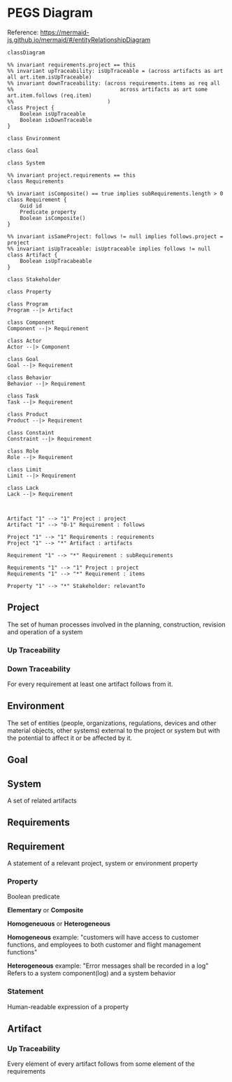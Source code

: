 # PEGS Diagram


Reference: https://mermaid-js.github.io/mermaid/#/entityRelationshipDiagram

```mermaid
classDiagram

%% invariant requirements.project == this
%% invariant upTraceability: isUpTraceable = (across artifacts as art all art.item.isUpTraceable)
%% invariant downTraceability: (across requirements.items as req all
%%                                  across artifacts as art some art.item.follows (req.item)
%%                              )
class Project {
    Boolean isUpTraceable
    Boolean isDownTraceable
}

class Environment

class Goal

class System

%% invariant project.requirements == this
class Requirements

%% invariant isComposite() == true implies subRequirements.length > 0 
class Requirement {
    Guid id
    Predicate property
    Boolean isComposite()
}

%% invariant isSameProject: follows != null implies follows.project = project
%% invariant isUpTraceable: isUptraceable implies follows != null
class Artifact {
    Boolean isUpTracabeable
}

class Stakeholder

class Property

class Program
Program --|> Artifact

class Component
Component --|> Requirement

class Actor
Actor --|> Component

class Goal
Goal --|> Requirement

class Behavior
Behavior --|> Requirement

class Task
Task --|> Requirement

class Product
Product --|> Requirement

class Constaint
Constraint --|> Requirement

class Role
Role --|> Requirement

class Limit
Limit --|> Requirement

class Lack
Lack --|> Requirement



Artifact "1" --> "1" Project : project
Artifact "1" --> "0-1" Requirement : follows

Project "1" --> "1" Requirements : requirements
Project "1" --> "*" Artifact : artifacts

Requirement "1" --> "*" Requirement : subRequirements

Requirements "1" --> "1" Project : project
Requirements "1" --> "*" Requirement : items

Property "1" --> "*" Stakeholder: relevantTo

```

## Project

The set of human processes involved in the planning, construction, revision and operation of a system

### Up Traceability

### Down Traceability

For every requirement at least one artifact follows from it.

## Environment

The set of entities (people, organizations, regulations, devices and other material objects, other systems) external to the project or system but with the potential to affect it or be affected by it.

## Goal

## System

A set of related artifacts

## Requirements

## Requirement

A statement of a relevant project, system or environment property

### Property

Boolean predicate

**Elementary** or **Composite**

**Homogeneuous** or **Heterogeneous**

**Homogeneous** example: "customers will have access to customer functions, and employees to both customer and flight management functions"

**Heterogeneous** example: "Error messages shall be recorded in a log"
Refers to a system component(log) and a system behavior

### Statement

Human-readable expression of a property

## Artifact

### Up Traceability

Every element of every artifact follows from some element of the requirements